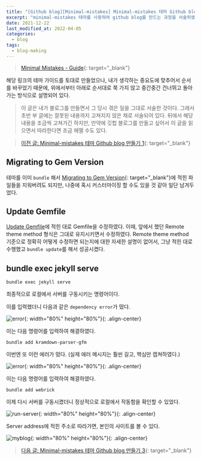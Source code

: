 ```yaml
---
title: "[Github blog][Minimal-mistakes] Minimal-mistakes 테마 Github blog 만들기 2"
excerpt: "minimal-mistakes 테마를 사용하여 github blog를 만드는 과정을 서술하였다."
date: 2021-12-22
last_modified_at: 2022-04-05
categories:
  - blog
tags:
  - blog-making
---
```


> [Minimal Mistakes - Guide](https://mmistakes.github.io/minimal-mistakes/docs/quick-start-guide/){: target="_blank"}

해당 링크의 테마 가이드를 토대로 만들었으나, 내가 생각하는 중요도에 맞추어서 순서를 바꾸었기 때문에, 위에서부터 아래로 순서대로 쭉 가지 않고 중간중간 건너뛰고 돌아가는 방식으로 설명되어 있다. 

> 이 글은 내가 블로그를 만들면서 그 당시 겪은 일을 그대로 서술한 것이다. 그래서 초반 부 글에는 잘못된 내용까지 고쳐지지 않은 채로 서술되어 있다. 뒤에서 해당 내용을 조금씩 고쳐가긴 하지만, 만약에 깃헙 블로그를 만들고 싶어서 이 글을 읽으면서 따라한다면 조금 헤맬 수도 있다.

> [이전 글: Minimal-mistakes 테마 Github blog 만들기 1](https://burningfalls.github.io/blog/blog-making-1/){: target="_blank"}

## Migrating to Gem Version

테마를 이미 `bundle` 해서 [Migrating to Gem Version](https://mmistakes.github.io/minimal-mistakes/docs/quick-start-guide/#migrating-to-gem-version){: target="_blank"}에 적힌 파일들을 지워버려도 되지만, 나중에 혹시 커스터마이징 할 수도 있을 것 같아 일단 남겨두었다.

## Update Gemfile

[Update Gemfile](https://mmistakes.github.io/minimal-mistakes/docs/quick-start-guide/#update-gemfile)에 적힌 대로 Gemfile을 수정하였다. 이때, 앞에서 했던 Remote theme method 형식은 그대로 유지시키면서 수정하였다. Remote theme method 기준으로 정확히 어떻게 수정하면 되는지에 대한 자세한 설명이 없어서, 그냥 적힌 대로 수행했고 `bundle update`를 해서 성공시켰다.

## bundle exec jekyll serve

```
bundle exec jekyll serve
```

최종적으로 로컬에서 서버를 구동시키는 명령어이다.

이를 입력했더니 다음과 같은 `dependency error`가 떴다.

![error](https://user-images.githubusercontent.com/30232837/161528062-ce01d61f-b8d5-4020-97f7-4c513e8d1894.png "error"){: width="80%" height="80%"}{: .align-center}

이는 다음 명령어를 입력하여 해결하였다.

```
bundle add kramdown-parser-gfm
```

이번엔 또 이런 에러가 떴다. (실제 에러 메시지는 훨씬 길고, 핵심만 캡쳐하였다.)

![error](https://user-images.githubusercontent.com/30232837/161528261-bc3b967c-d919-45ff-8a9c-07010ea2a36d.png "error"){: width="80%" height="80%"}{: .align-center}

이는 다음 명령어를 입력하여 해결하였다.

```
bundle add webrick
```

이제 다시 서버를 구동시켰더니 정상적으로 로컬에서 작동함을 확인할 수 있었다.

![run-server](https://user-images.githubusercontent.com/30232837/161528393-c75fff1d-4faf-4eba-8b8c-af37e270ee2c.png "run-server"){: width="80%" height="80%"}{: .align-center}

Server address에 적힌 주소로 따라가면, 본인의 사이트를 볼 수 있다.

![myblog](https://user-images.githubusercontent.com/30232837/161528547-4ba371fa-5bc2-447c-99e2-d161db60766e.png "myblog"){: width="80%" height="80%"}{: .align-center}

> [다음 글: Minimal-mistakes 테마 Github blog 만들기 3](https://burningfalls.github.io/blog/blog-making-2/){: target="_blank"}